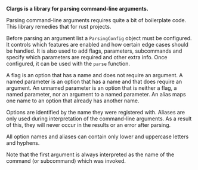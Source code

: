 **Clargs is a library for parsing command-line arguments.**

Parsing command-line arguments requires quite a bit of boilerplate code.
This library remedies that for rust projects.

Before parsing an argument list a `ParsingConfig` object must be configured.
It controls which features are enabled and how certain edge cases should be handled.
It is also used to add flags, parameters, subcommands and specify which parameters are required and other extra info.
Once configured, it can be used with the `parse` function.

A flag is an option that has a name and does not require an argument.
A named parameter is an option that has a name and that does require an argument.
An unnamed parameter is an option that is neither a flag, a named parameter, nor an argument to a named parameter.
An alias maps one name to an option that already has another name.

Options are identified by the name they were registered with.
Aliases are only used during interpretation of the command-line arguments.
As a result of this, they will never occur in the results or an error after parsing.

All option names and aliases can contain only lower and uppercase letters and hyphens.

Note that the first argument is always interpreted as the name of the command (or subcommand) which was invoked.
